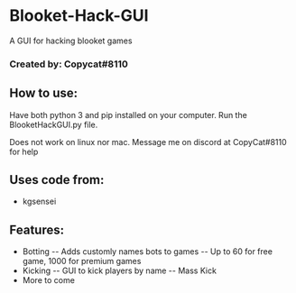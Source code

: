 # Blooket-Hack-GUI
A GUI for hacking blooket games
### Created by: Copycat#8110

## How to use:

Have both python 3 and pip installed on your computer. 
Run the BlooketHackGUI.py file.

Does not work on linux nor mac.
Message me on discord at CopyCat#8110 for help

## Uses code from:
- kgsensei

## Features:
- Botting
-- Adds customly names bots to games
-- Up to 60 for free game, 1000 for premium games
- Kicking
-- GUI to kick players by name
-- Mass Kick
- More to come
